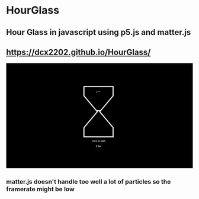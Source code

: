 # HourGlass

## Hour Glass in javascript using p5.js and matter.js

## https://dcx2202.github.io/HourGlass/
![alt text](https://github.com/dcx2202/HourGlass/blob/master/readme_demo.gif)

### matter.js doesn't handle too well a lot of particles so the framerate might be low
